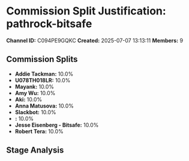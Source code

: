 # Commission Split Justification: pathrock-bitsafe

**Channel ID:** C094PE9GQKC
**Created:** 2025-07-07 13:13:11
**Members:** 9

## Commission Splits

- **Addie Tackman:** 10.0%
- **U078TH018LR:** 10.0%
- **Mayank:** 10.0%
- **Amy Wu:** 10.0%
- **Aki:** 10.0%
- **Anna Matusova:** 10.0%
- **Slackbot:** 10.0%
- **:** 10.0%
- **Jesse Eisenberg - Bitsafe:** 10.0%
- **Robert Tera:** 10.0%

## Stage Analysis

